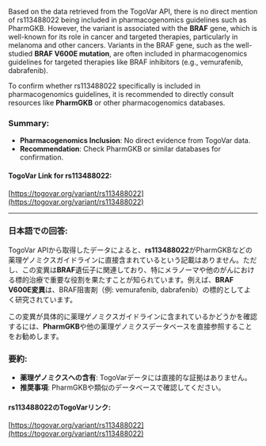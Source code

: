Based on the data retrieved from the TogoVar API, there is no direct mention of rs113488022 being included in pharmacogenomics guidelines such as PharmGKB. However, the variant is associated with the **BRAF** gene, which is well-known for its role in cancer and targeted therapies, particularly in melanoma and other cancers. Variants in the BRAF gene, such as the well-studied **BRAF V600E mutation**, are often included in pharmacogenomics guidelines for targeted therapies like BRAF inhibitors (e.g., vemurafenib, dabrafenib).

To confirm whether rs113488022 specifically is included in pharmacogenomics guidelines, it is recommended to directly consult resources like **PharmGKB** or other pharmacogenomics databases.

### Summary:
- **Pharmacogenomics Inclusion**: No direct evidence from TogoVar data.
- **Recommendation**: Check PharmGKB or similar databases for confirmation.

#### TogoVar Link for rs113488022:
[https://togovar.org/variant/rs113488022](https://togovar.org/variant/rs113488022)

---

### 日本語での回答:
TogoVar APIから取得したデータによると、**rs113488022**がPharmGKBなどの薬理ゲノミクスガイドラインに直接含まれているという記載はありません。ただし、この変異は**BRAF**遺伝子に関連しており、特にメラノーマや他のがんにおける標的治療で重要な役割を果たすことが知られています。例えば、**BRAF V600E変異**は、BRAF阻害剤（例: vemurafenib, dabrafenib）の標的としてよく研究されています。

この変異が具体的に薬理ゲノミクスガイドラインに含まれているかどうかを確認するには、**PharmGKB**や他の薬理ゲノミクスデータベースを直接参照することをお勧めします。

### 要約:
- **薬理ゲノミクスへの含有**: TogoVarデータには直接的な証拠はありません。
- **推奨事項**: PharmGKBや類似のデータベースで確認してください。

#### rs113488022のTogoVarリンク:
[https://togovar.org/variant/rs113488022](https://togovar.org/variant/rs113488022)